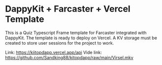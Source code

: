 # DappyKit + Farcaster + Vercel Template

This is a Quiz Typescript Frame template for Farcaster integrated with DappyKit. The template is ready to deploy on Vercel. A KV storage must be created to store user sessions for the project to work.

Link: https://kiitopdapp.vercel.app/api
Vide link: https://github.com/Sandking88/kitopdapp/raw/main/Virsel.mkv
